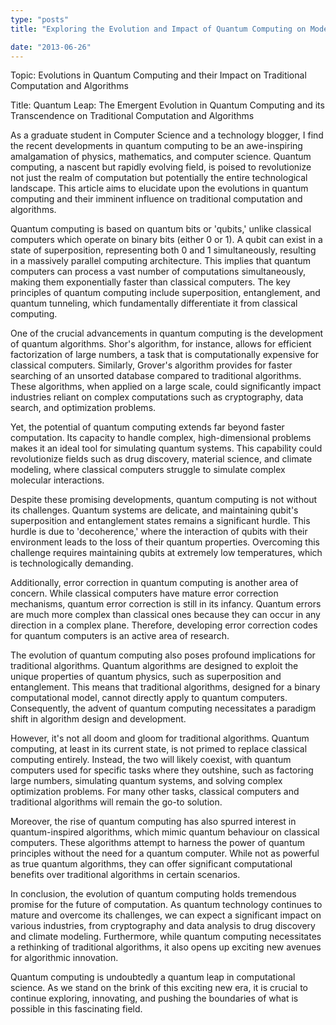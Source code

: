 ```yaml
---
type: "posts"
title: "Exploring the Evolution and Impact of Quantum Computing on Modern Algorithms"

date: "2013-06-26"
---
```


Topic: Evolutions in Quantum Computing and their Impact on Traditional Computation and Algorithms

Title: Quantum Leap: The Emergent Evolution in Quantum Computing and its Transcendence on Traditional Computation and Algorithms

As a graduate student in Computer Science and a technology blogger, I find the recent developments in quantum computing to be an awe-inspiring amalgamation of physics, mathematics, and computer science. Quantum computing, a nascent but rapidly evolving field, is poised to revolutionize not just the realm of computation but potentially the entire technological landscape. This article aims to elucidate upon the evolutions in quantum computing and their imminent influence on traditional computation and algorithms.

Quantum computing is based on quantum bits or 'qubits,' unlike classical computers which operate on binary bits (either 0 or 1). A qubit can exist in a state of superposition, representing both 0 and 1 simultaneously, resulting in a massively parallel computing architecture. This implies that quantum computers can process a vast number of computations simultaneously, making them exponentially faster than classical computers. The key principles of quantum computing include superposition, entanglement, and quantum tunneling, which fundamentally differentiate it from classical computing.

One of the crucial advancements in quantum computing is the development of quantum algorithms. Shor's algorithm, for instance, allows for efficient factorization of large numbers, a task that is computationally expensive for classical computers. Similarly, Grover's algorithm provides for faster searching of an unsorted database compared to traditional algorithms. These algorithms, when applied on a large scale, could significantly impact industries reliant on complex computations such as cryptography, data search, and optimization problems.

Yet, the potential of quantum computing extends far beyond faster computation. Its capacity to handle complex, high-dimensional problems makes it an ideal tool for simulating quantum systems. This capability could revolutionize fields such as drug discovery, material science, and climate modeling, where classical computers struggle to simulate complex molecular interactions.

Despite these promising developments, quantum computing is not without its challenges. Quantum systems are delicate, and maintaining qubit's superposition and entanglement states remains a significant hurdle. This hurdle is due to 'decoherence,' where the interaction of qubits with their environment leads to the loss of their quantum properties. Overcoming this challenge requires maintaining qubits at extremely low temperatures, which is technologically demanding.

Additionally, error correction in quantum computing is another area of concern. While classical computers have mature error correction mechanisms, quantum error correction is still in its infancy. Quantum errors are much more complex than classical ones because they can occur in any direction in a complex plane. Therefore, developing error correction codes for quantum computers is an active area of research.

The evolution of quantum computing also poses profound implications for traditional algorithms. Quantum algorithms are designed to exploit the unique properties of quantum physics, such as superposition and entanglement. This means that traditional algorithms, designed for a binary computational model, cannot directly apply to quantum computers. Consequently, the advent of quantum computing necessitates a paradigm shift in algorithm design and development.

However, it's not all doom and gloom for traditional algorithms. Quantum computing, at least in its current state, is not primed to replace classical computing entirely. Instead, the two will likely coexist, with quantum computers used for specific tasks where they outshine, such as factoring large numbers, simulating quantum systems, and solving complex optimization problems. For many other tasks, classical computers and traditional algorithms will remain the go-to solution.

Moreover, the rise of quantum computing has also spurred interest in quantum-inspired algorithms, which mimic quantum behaviour on classical computers. These algorithms attempt to harness the power of quantum principles without the need for a quantum computer. While not as powerful as true quantum algorithms, they can offer significant computational benefits over traditional algorithms in certain scenarios.

In conclusion, the evolution of quantum computing holds tremendous promise for the future of computation. As quantum technology continues to mature and overcome its challenges, we can expect a significant impact on various industries, from cryptography and data analysis to drug discovery and climate modeling. Furthermore, while quantum computing necessitates a rethinking of traditional algorithms, it also opens up exciting new avenues for algorithmic innovation.

Quantum computing is undoubtedly a quantum leap in computational science. As we stand on the brink of this exciting new era, it is crucial to continue exploring, innovating, and pushing the boundaries of what is possible in this fascinating field.
